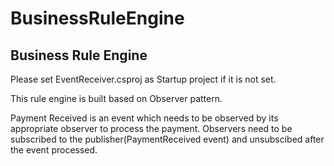 # BusinessRuleEngine
Business Rule Engine
--------------------

Please set EventReceiver.csproj as Startup project if it is not set.

This rule engine is built based on Observer pattern.

Payment Received is an event which needs to be observed by its appropriate observer to process the payment. 
Observers need to be subscribed to the publisher(PaymentReceived event) and unsubscibed after the event processed.



